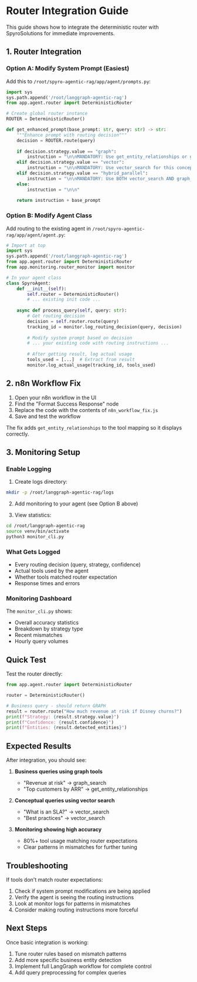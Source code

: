 # Router Integration Guide

This guide shows how to integrate the deterministic router with SpyroSolutions for immediate improvements.

## 1. Router Integration

### Option A: Modify System Prompt (Easiest)

Add this to `/root/spyro-agentic-rag/app/agent/prompts.py`:

```python
import sys
sys.path.append('/root/langgraph-agentic-rag')
from app.agent.router import DeterministicRouter

# Create global router instance
ROUTER = DeterministicRouter()

def get_enhanced_prompt(base_prompt: str, query: str) -> str:
    """Enhance prompt with routing decision"""
    decision = ROUTER.route(query)
    
    if decision.strategy.value == "graph":
        instruction = "\n\nMANDATORY: Use get_entity_relationships or graph_search for this query about specific business data.\n\n"
    elif decision.strategy.value == "vector":
        instruction = "\n\nMANDATORY: Use vector_search for this conceptual query.\n\n"
    elif decision.strategy.value == "hybrid_parallel":
        instruction = "\n\nMANDATORY: Use BOTH vector_search AND graph_search for this comparative query.\n\n"
    else:
        instruction = "\n\n"
    
    return instruction + base_prompt
```

### Option B: Modify Agent Class

Add routing to the existing agent in `/root/spyro-agentic-rag/app/agent/agent.py`:

```python
# Import at top
import sys
sys.path.append('/root/langgraph-agentic-rag')
from app.agent.router import DeterministicRouter
from app.monitoring.router_monitor import monitor

# In your agent class
class SpyroAgent:
    def __init__(self):
        self.router = DeterministicRouter()
        # ... existing init code ...
    
    async def process_query(self, query: str):
        # Get routing decision
        decision = self.router.route(query)
        tracking_id = monitor.log_routing_decision(query, decision)
        
        # Modify system prompt based on decision
        # ... your existing code with routing instructions ...
        
        # After getting result, log actual usage
        tools_used = [...]  # Extract from result
        monitor.log_actual_usage(tracking_id, tools_used)
```

## 2. n8n Workflow Fix

1. Open your n8n workflow in the UI
2. Find the "Format Success Response" node
3. Replace the code with the contents of `n8n_workflow_fix.js`
4. Save and test the workflow

The fix adds `get_entity_relationships` to the tool mapping so it displays correctly.

## 3. Monitoring Setup

### Enable Logging

1. Create logs directory:
```bash
mkdir -p /root/langgraph-agentic-rag/logs
```

2. Add monitoring to your agent (see Option B above)

3. View statistics:
```bash
cd /root/langgraph-agentic-rag
source venv/bin/activate
python3 monitor_cli.py
```

### What Gets Logged

- Every routing decision (query, strategy, confidence)
- Actual tools used by the agent
- Whether tools matched router expectation
- Response times and errors

### Monitoring Dashboard

The `monitor_cli.py` shows:
- Overall accuracy statistics
- Breakdown by strategy type
- Recent mismatches
- Hourly query volumes

## Quick Test

Test the router directly:

```python
from app.agent.router import DeterministicRouter

router = DeterministicRouter()

# Business query - should return GRAPH
result = router.route("How much revenue at risk if Disney churns?")
print(f"Strategy: {result.strategy.value}")
print(f"Confidence: {result.confidence}")
print(f"Entities: {result.detected_entities}")
```

## Expected Results

After integration, you should see:

1. **Business queries using graph tools**
   - "Revenue at risk" → graph_search
   - "Top customers by ARR" → get_entity_relationships

2. **Conceptual queries using vector search**
   - "What is an SLA?" → vector_search
   - "Best practices" → vector_search

3. **Monitoring showing high accuracy**
   - 80%+ tool usage matching router expectations
   - Clear patterns in mismatches for further tuning

## Troubleshooting

If tools don't match router expectations:

1. Check if system prompt modifications are being applied
2. Verify the agent is seeing the routing instructions
3. Look at monitor logs for patterns in mismatches
4. Consider making routing instructions more forceful

## Next Steps

Once basic integration is working:

1. Tune router rules based on mismatch patterns
2. Add more specific business entity detection
3. Implement full LangGraph workflow for complete control
4. Add query preprocessing for complex queries
